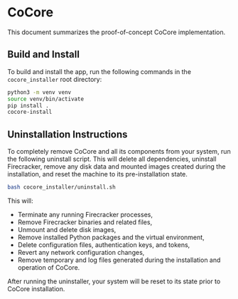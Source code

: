 # CoCore

This document summarizes the proof-of-concept CoCore implementation.

## Build and Install

To build and install the app, run the following commands in the `cocore_installer` root directory:

```bash
python3 -m venv venv
source venv/bin/activate
pip install .
cocore-install
```


## Uninstallation Instructions

To completely remove CoCore and all its components from your system, run the following uninstall script. This will delete all dependencies, uninstall Firecracker, remove any disk data and mounted images created during the installation, and reset the machine to its pre-installation state.

```bash
bash cocore_installer/uninstall.sh
```

This will:

* Terminate any running Firecracker processes,
* Remove Firecracker binaries and related files,
* Unmount and delete disk images,
* Remove installed Python packages and the virtual environment,
* Delete configuration files, authentication keys, and tokens,
* Revert any network configuration changes,
* Remove temporary and log files generated during the installation and operation of CoCore.

After running the uninstaller, your system will be reset to its state prior to CoCore installation.
